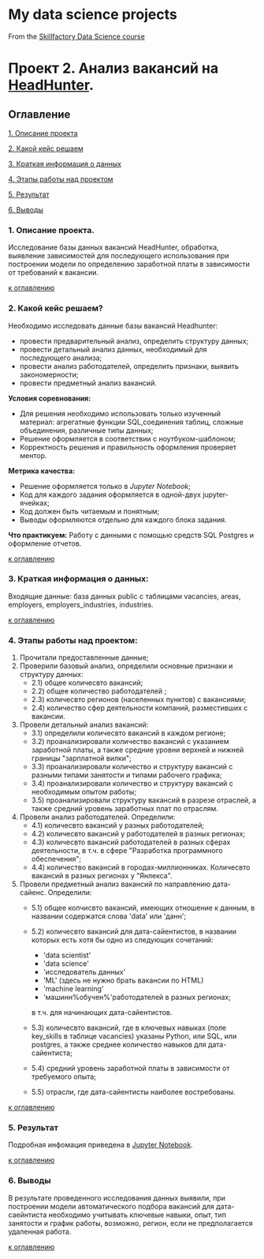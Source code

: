 # My data science projects

From the [Skillfactory Data Science course](https://skillfactory.ru/data-science-specialization) 

# Проект 2. Анализ вакансий на [HeadHunter](https://hh.ru).

## Оглавление
[1. Описание проекта](https://github.com/Ulyana-Is/data_science_sf/tree/master/project_2#1-%D0%BE%D0%BF%D0%B8%D1%81%D0%B0%D0%BD%D0%B8%D0%B5-%D0%BF%D1%80%D0%BE%D0%B5%D0%BA%D1%82%D0%B0)

[2. Какой кейс решаем](https://github.com/Ulyana-Is/data_science_sf/tree/master/project_2#2-%D0%BA%D0%B0%D0%BA%D0%BE%D0%B9-%D0%BA%D0%B5%D0%B9%D1%81-%D1%80%D0%B5%D1%88%D0%B0%D0%B5%D0%BC)

[3. Краткая информация о данных](https://github.com/Ulyana-Is/data_science_sf/tree/master/project_2#3-%D0%BA%D1%80%D0%B0%D1%82%D0%BA%D0%B0%D1%8F-%D0%B8%D0%BD%D1%84%D0%BE%D1%80%D0%BC%D0%B0%D1%86%D0%B8%D1%8F-%D0%BE-%D0%B4%D0%B0%D0%BD%D0%BD%D1%8B%D1%85)

[4. Этапы работы над проектом](https://github.com/Ulyana-Is/data_science_sf/tree/master/project_2#4-%D1%8D%D1%82%D0%B0%D0%BF%D1%8B-%D1%80%D0%B0%D0%B1%D0%BE%D1%82%D1%8B-%D0%BD%D0%B0%D0%B4-%D0%BF%D1%80%D0%BE%D0%B5%D0%BA%D1%82%D0%BE%D0%BC)

[5. Результат](https://github.com/Ulyana-Is/data_science_sf/tree/master/project_2#5-%D1%80%D0%B5%D0%B7%D1%83%D0%BB%D1%8C%D1%82%D0%B0%D1%82)

[6. Выводы](https://github.com/Ulyana-Is/data_science_sf/tree/master/project_2#6-%D0%B2%D1%8B%D0%B2%D0%BE%D0%B4%D1%8B)

### 1. Описание проекта.
Исследование базы данных вакансий HeadHunter, обработка, выявление зависимостей для последующего использования при построении модели по определению заработной платы в зависимости от требований к вакансии.

[к оглавлению](https://github.com/Ulyana-Is/data_science_sf/tree/master/project_2#%D0%BE%D0%B3%D0%BB%D0%B0%D0%B2%D0%BB%D0%B5%D0%BD%D0%B8%D0%B5)

### 2. Какой кейс решаем?
Необходимо исследовать данные базы вакансий Headhunter:
+ провести предварительный анализ, определить структуру данных;
+ провести детальный анализ данных, необходимый для последующего анализа;
+ провести анализ работодателей, определить признаки, выявить закономерности;
+ провести предметный анализ вакансий.  

**Условия соревнования:**

- Для решения необходимо использовать только изученный материал: агрегатные функции SQL,соединения таблиц, сложные объединения, различные типы данных;
- Решение оформляется в соответствии с ноутбуком-шаблоном;
- Корректность решения и правильность оформления проверяет ментор.

**Метрика качества:**
+ Решение оформляется только в *Jupyter Notebook*;
+ Код для каждого задания оформляется в одной-двух jupyter-ячейках;
+ Код должен быть читаемым и понятным;
+ Выводы оформляются отдельно для каждого блока задания.

**Что практикуем:**
Работу с данными с помощью средств SQL Postgres и оформление отчетов.

[к оглавлению](https://github.com/Ulyana-Is/data_science_sf/tree/master/project_2#%D0%BE%D0%B3%D0%BB%D0%B0%D0%B2%D0%BB%D0%B5%D0%BD%D0%B8%D0%B5)

### 3. Краткая информация о данных:

Входящие данные: база данных public с таблицами vacancies, areas, employers, employers_industries, industries.

[к оглавлению](https://github.com/Ulyana-Is/data_science_sf/tree/master/project_2#%D0%BE%D0%B3%D0%BB%D0%B0%D0%B2%D0%BB%D0%B5%D0%BD%D0%B8%D0%B5)

### 4. Этапы работы над проектом:
1) Прочитали предоставленные данные;
2) Проверили базовый анализ, определили основные признаки и структуру данных:
    + 2.1) общее количесвто вакансий;
    + 2.2) общее количество работодателей ; 
    + 2.3) количесвто регионов (населенных пунктов) с вакансиями;
    + 2.4) количество сфер деятельности компаний, разместивших с вакансии.
3)  Провели детальный анализ вакансий:
    + 3.1) определили количесвто вакансий в каждом регионе;
    + 3.2) проанализировали количество вакансий с указанием заработной платы, а также средние уровни верхней и нижней границы "зарплатной вилки";
    + 3.3) проанализировали количество и структуру вакансий с разными типами занятости и типами рабочего графика;
    + 3.4) проанализировали количество и структуру вакансий с необходимым опытом работы;
    + 3.5) проанализировали структуру вакансий в разрезе отраслей, а также средний уровень заработных плат по отраслям.
4) Провели анализ работодателей. Определили:
    + 4.1) количесвто вакансий у разных работодателей;
    + 4.2) количесвто вакансий у работодателей в разных регионах;
    + 4.3) количесвто вакансий работодателей в разных сферах деятельности, в т.ч. в сфере "Разработка программного обеспечения";
    + 4.4) количество вакансий в городах-миллионниках. Количесвто вакансий в разных регионах у "Янлекса".
5) Провели предметный анализ вакансий по направлению дата-сайенс. Определили:
    + 5.1) общее колчисвто вакансий, имеющих отношение к данным, в названии содержатся слова 'data' или 'данн';
    + 5.2) количесвто вакансий для дата-сайентистов, в названии которых есть хотя бы одно из следующих сочетаний:
        +  'data scientist'
        +  'data science'
        +  'исследователь данных'
        +  'ML' (здесь не нужно брать вакансии по HTML)
        +  'machine learning'
        +  'машинн%обучен%'работодателей в разных регионах;
       
       в т.ч. для начинающих дата-сайентистов.

    + 5.3) количесвто вакансий, где в ключевых навыках (поле key_skills в таблице vacancies) указаны Python, или SQL, или postgres, а также среднее количество навыков для дата-сайентиста;
    + 5.4) средний уровень заработной платы в зависимости от требуемого опыта;
    + 5.5) отрасли, где дата-сайентисты наиболее востребованы.

[к оглавлению](https://github.com/Ulyana-Is/data_science_sf/tree/master/project_2#%D0%BE%D0%B3%D0%BB%D0%B0%D0%B2%D0%BB%D0%B5%D0%BD%D0%B8%D0%B5)

### 5. Результат
Подробная инфомация приведена в [Jupyter Notebook](https://github.com/Ulyana-Is/data_science_sf/blob/master/project_2/Project_2_%D0%9D%D0%BE%D1%83%D1%82%D0%B1%D1%83%D0%BA.ipynb).

[к оглавлению](https://github.com/Ulyana-Is/data_science_sf/tree/master/project_2#%D0%BE%D0%B3%D0%BB%D0%B0%D0%B2%D0%BB%D0%B5%D0%BD%D0%B8%D0%B5)
 
### 6. Выводы
В результате проведенного исследования данных выявили, при построении модели автоматического подбора вакансий для дата-саейнтиста необходимо учитывать ключевые навыки, опыт, тип занятости и график работы, возможно, регион, если не предполагается удаленная работа. 

[к оглавлению](https://github.com/Ulyana-Is/data_science_sf/tree/master/project_2#%D0%BE%D0%B3%D0%BB%D0%B0%D0%B2%D0%BB%D0%B5%D0%BD%D0%B8%D0%B5)
